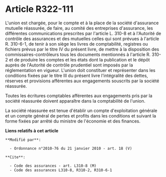 # Article R322-111

L'union est chargée, pour le compte et à la place de la société d'assurance mutuelle réassurée, de faire, au comité des
entreprises d'assurance, les différentes communications prescrites par l'article L. 310-8 et à l'Autorité de contrôle des
assurances et des mutuelles celles qui sont prévues à l'article R. 310-6-1, de tenir à son siège les livres de comptabilité,
registres ou fichiers prévus par le titre IV du présent livre, de mettre à la disposition des commissaires-contrôleurs tous
les documents mentionnés à l'article R. 310-2 et de produire les comptes et les états dont la publication et le dépôt auprès
de l'Autorité de contrôle prudentiel sont imposés par la réglementation en vigueur. L'union doit constituer et représenter
dans les conditions fixées par le titre III du présent livre l'intégralité des dettes, réserves et provisions afférentes aux
engagements souscrits par la société réassurée.

Toutes les écritures comptables afférentes aux engagements pris par la société réassurée doivent apparaître dans la
comptabilité de l'union.

La société réassurée est tenue d'établir un compte d'exploitation générale et un compte général de pertes et profits dans les
conditions et suivant la forme fixées par arrêté du ministre de l'économie et des finances.

**Liens relatifs à cet article**

	**Modifié par**:

	  - Ordonnance n°2010-76 du 21 janvier 2010 - art. 18 (V)

	**Cite**:

	  - Code des assurances - art. L310-8 (M)
	  - Code des assurances L310-8, R310-2, R310-6-1
